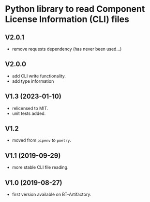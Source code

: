 # Python library to read Component License Information (CLI) files

## V2.0.1

* remove requests dependency (has never been used...)

## V2.0.0

* add CLI write functionality.
* add type information

## V1.3 (2023-01-10)

* relicensed to MIT.
* unit tests added.

## V1.2

* moved from `pipenv` to `poetry`.

## V1.1 (2019-09-29)

* more stable CLI file reading.

## V1.0 (2019-08-27)

* first version available on BT-Artifactory.
